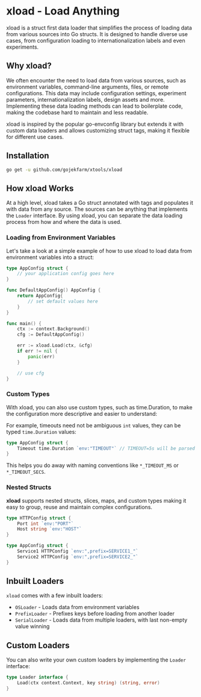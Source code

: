 # xload - Load Anything

xload is a struct first data loader that simplifies the process of loading data from various sources into Go structs. It is designed to handle diverse use cases, from configuration loading to internationalization labels and even experiments.

## Why xload?

We often encounter the need to load data from various sources, such as environment variables, command-line arguments, files, or remote configurations. This data may include configuration settings, experiment parameters, internationalization labels, design assets and more. Implementing these data loading methods can lead to boilerplate code, making the codebase hard to maintain and less readable.

xload is inspired by the popular go-envconfig library but extends it with custom data loaders and allows customizing struct tags, making it flexible for different use cases.

## Installation

```bash
go get -u github.com/gojekfarm/xtools/xload
```

## How xload Works

At a high level, xload takes a Go struct annotated with tags and populates it with data from any source. The sources can be anything that implements the `Loader` interface. By using xload, you can separate the data loading process from how and where the data is used.

### Loading from Environment Variables

Let's take a look at a simple example of how to use xload to load data from environment variables into a struct:

```go
type AppConfig struct {
    // your application config goes here
}

func DefaultAppConfig() AppConfig {
    return AppConfig{
        // set default values here
    }
}

func main() {
    ctx := context.Background()
    cfg := DefaultAppConfig()

    err := xload.Load(ctx, &cfg)
    if err != nil {
        panic(err)
    }

    // use cfg
}
```

### Custom Types

With xload, you can also use custom types, such as time.Duration, to make the configuration more descriptive and easier to understand:

For example, timeouts need not be ambiguous `int` values, they can be typed `time.Duration` values:

```go
type AppConfig struct {
    Timeout time.Duration `env:"TIMEOUT"` // TIMEOUT=5s will be parsed as 5 seconds
}
```

This helps you do away with naming conventions like `*_TIMEOUT_MS` or `*_TIMEOUT_SECS`.

### Nested Structs

**xload** supports nested structs, slices, maps, and custom types making it easy to group, reuse and maintain complex configurations.

```go
type HTTPConfig struct {
    Port int `env:"PORT"`
    Host string `env:"HOST"`
}

type AppConfig struct {
    Service1 HTTPConfig `env:",prefix=SERVICE1_"`
    Service2 HTTPConfig `env:",prefix=SERVICE2_"`
}
```

## Inbuilt Loaders

`xload` comes with a few inbuilt loaders:

- `OSLoader` - Loads data from environment variables
- `PrefixLoader` - Prefixes keys before loading from another loader
- `SerialLoader` - Loads data from multiple loaders, with last non-empty value winning

## Custom Loaders

You can also write your own custom loaders by implementing the `Loader` interface:

```go
type Loader interface {
    Load(ctx context.Context, key string) (string, error)
}
```
